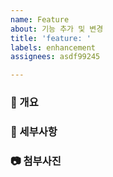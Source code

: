 ```yaml
---
name: Feature
about: 기능 추가 및 변경
title: 'feature: '
labels: enhancement
assignees: asdf99245

---
```


### 📘 개요

### 📗 세부사항

### 📷 첨부사진
